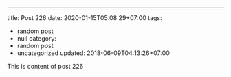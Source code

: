 ---
title: Post 226
date: 2020-01-15T05:08:29+07:00
tags:
  - random post
  - null
category:
  - random post
  - uncategorized
updated: 2018-06-09T04:13:26+07:00

This is content of post 226